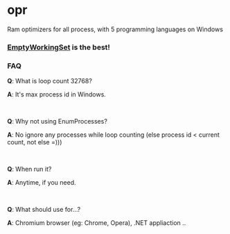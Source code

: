 # opr

Ram optimizers for all process, with 5 programming languages on Windows

### [__EmptyWorkingSet__](https://docs.microsoft.com/en-us/windows/desktop/api/psapi/nf-psapi-emptyworkingset) is the best!


### FAQ
__Q__: What is loop count 32768?

__A__: It's max process id in Windows.

<br>

__Q__: Why not using EnumProcesses?

__A__: No ignore any processes while loop counting (else process id < current count, not else =)))

<br>

__Q__: When run it?

__A__: Anytime, if you need.

<br>

__Q__: What should use for...?

__A__: Chromium browser (eg: Chrome, Opera), .NET appliaction ..
